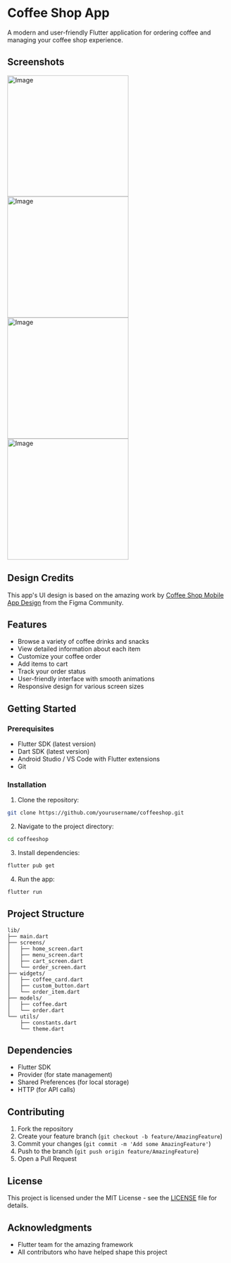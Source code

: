 # Coffee Shop App

A modern and user-friendly Flutter application for ordering coffee and managing your coffee shop experience.

## Screenshots

<img width="275" alt="Image" src="https://github.com/user-attachments/assets/87009a2f-5a82-4576-a3af-0ccd53bc9526" />
<img width="275" alt="Image" src="https://github.com/user-attachments/assets/2c717430-7d42-43f4-b244-df8b6ff020f5" />
<img width="275" alt="Image" src="https://github.com/user-attachments/assets/d4c21767-75b5-478e-b29f-df0a0158c6ba" />
<img width="275" alt="Image" src="https://github.com/user-attachments/assets/3f28f95b-4ae9-48ab-9435-55e2bd79f9c5" />


## Design Credits

This app's UI design is based on the amazing work by [Coffee Shop Mobile App Design](https://www.figma.com/community/file/1116708627748807811/coffee-shop-mobile-app-design) from the Figma Community.

## Features

- Browse a variety of coffee drinks and snacks
- View detailed information about each item
- Customize your coffee order
- Add items to cart
- Track your order status
- User-friendly interface with smooth animations
- Responsive design for various screen sizes

## Getting Started

### Prerequisites

- Flutter SDK (latest version)
- Dart SDK (latest version)
- Android Studio / VS Code with Flutter extensions
- Git

### Installation

1. Clone the repository:
```bash
git clone https://github.com/yourusername/coffeeshop.git
```

2. Navigate to the project directory:
```bash
cd coffeeshop
```

3. Install dependencies:
```bash
flutter pub get
```

4. Run the app:
```bash
flutter run
```

## Project Structure

```
lib/
├── main.dart
├── screens/
│   ├── home_screen.dart
│   ├── menu_screen.dart
│   ├── cart_screen.dart
│   └── order_screen.dart
├── widgets/
│   ├── coffee_card.dart
│   ├── custom_button.dart
│   └── order_item.dart
├── models/
│   ├── coffee.dart
│   └── order.dart
└── utils/
    ├── constants.dart
    └── theme.dart
```

## Dependencies

- Flutter SDK
- Provider (for state management)
- Shared Preferences (for local storage)
- HTTP (for API calls)

## Contributing

1. Fork the repository
2. Create your feature branch (`git checkout -b feature/AmazingFeature`)
3. Commit your changes (`git commit -m 'Add some AmazingFeature'`)
4. Push to the branch (`git push origin feature/AmazingFeature`)
5. Open a Pull Request

## License

This project is licensed under the MIT License - see the [LICENSE](LICENSE) file for details.

## Acknowledgments

- Flutter team for the amazing framework
- All contributors who have helped shape this project
